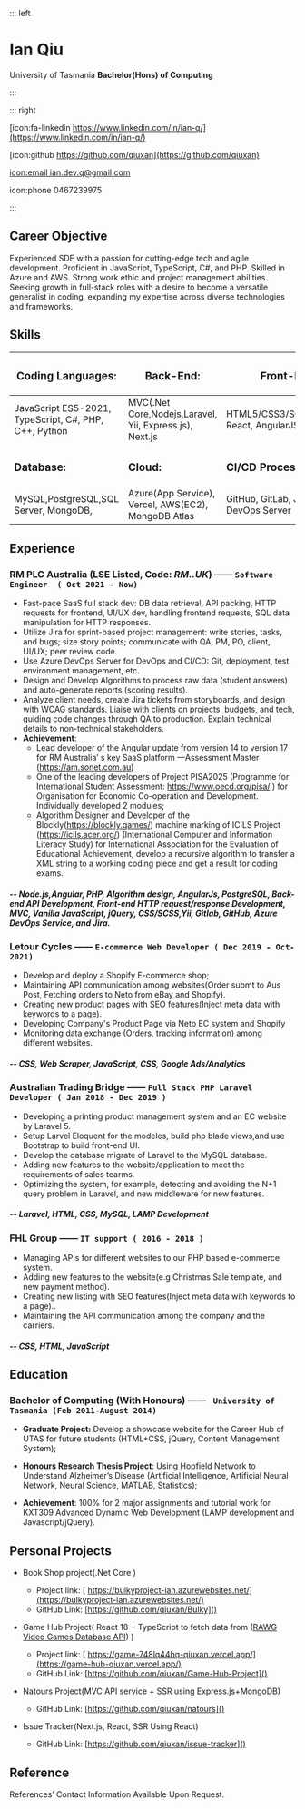 ::: left

# Ian Qiu

University of Tasmania
**Bachelor(Hons) of Computing**

:::

::: right

[icon:fa-linkedin  https://www.linkedin.com/in/ian-q/](https://www.linkedin.com/in/ian-q/)

[icon:github https://github.com/qiuxan](https://github.com/qiuxan)

[icon:email ian.dev.q@gmail.com](mailto:ian.dev.q@gmail.com)

icon:phone 0467239975

:::

## Career Objective

Experienced SDE with a passion for cutting-edge tech and agile development. Proficient in JavaScript, TypeScript, C#, and PHP. Skilled in Azure and AWS. Strong work ethic and project management abilities. Seeking growth in full-stack roles with a desire to become a versatile generalist in coding, expanding my expertise across diverse technologies and frameworks.

## Skills

| <h3>Coding Languages:</h3>                            | <h3>Back-End:</h3>                                      | <h3>Front-End:</h3>                               |
| ----------------------------------------------------- | ------------------------------------------------------- | ------------------------------------------------- |
| JavaScript ES5-2021, TypeScript, C#, PHP, C++, Python | MVC(.Net Core,Nodejs,Laravel, Yii, Express.js), Next.js | HTML5/CSS3/SCSS,Angular, React, AngularJS, jQuery |
| <h3>Database:</h3>                                    | <h3>Cloud:</h3>                                         | <h3>CI/CD Process:</h3>                           |
| MySQL,PostgreSQL,SQL Server, MongoDB,                 | Azure(App Service), Vercel, AWS(EC2), MongoDB Atlas     | GitHub, GitLab, Jira,Azure DevOps Server          |

## Experience
### RM PLC Australia (LSE Listed, Code: *RM..UK*) —— `Software Engineer  ( Oct 2021 - Now)`
* Fast-pace SaaS full stack dev: DB data retrieval, API packing, HTTP requests for frontend, UI/UX dev, handling frontend requests, SQL data manipulation for HTTP responses.
* Utilize Jira for sprint-based project management: write stories, tasks, and bugs; size story points; communicate with QA, PM, PO, client, UI/UX; peer review code.
* Use Azure DevOps Server for DevOps and CI/CD: Git, deployment, test environment management, etc.
* Design and Develop Algorithms to process raw data (student answers) and auto-generate reports (scoring results).
* Analyze client needs, create Jira tickets from storyboards, and design with WCAG standards. Liaise with clients on projects, budgets, and tech, guiding code changes through QA to production. Explain technical details to non-technical stakeholders.
* ****Achievement****: 
  * Lead developer of the Angular update from version 14 to version 17 for RM Australia’ s key SaaS platform —Assessment Master (https://am.sonet.com.au)
  * One of the leading developers of Project PISA2025 (Programme for International Student Assessment: https://www.oecd.org/pisa/ ) for Organisation for Economic Co-operation and Development. Individually developed 2 modules;
  * Algorithm Designer and Developer of the Blockly(https://blockly.games/) machine marking of ICILS Project (https://icils.acer.org/) (International Computer and Information Literacy Study) for International Association for the Evaluation of Educational Achievement, develop a recursive algorithm to transfer a XML string to a working coding piece and get a result for coding exams.
 ##### -- Node.js,Angular, PHP, Algorithm design, AngularJs, PostgreSQL, Back-end API Development, Front-end HTTP request/response Development, MVC, Vanilla JavaScript, jQuery, CSS/SCSS,Yii, Gitlab, GitHub, Azure DevOps Service, and Jira.
### Letour Cycles —— `E-commerce Web Developer ( Dec 2019 - Oct-2021)`
* Develop and deploy a Shopify E-commerce shop;
* Maintaining API communication among websites(Order submt to Aus Post, Fetching orders to Neto from eBay and Shopify).
* Creating new product pages with SEO features(Inject meta data with keywords to a page).
* Developing Company's Product Page via Neto EC system and Shopify
* Monitoring data exchange (Orders, tracking information) among different websites.
##### -- CSS, Web Scraper, JavaScript, CSS, Google Ads/Analytics
### Australian Trading Bridge —— `Full Stack PHP Laravel Developer ( Jan 2018 - Dec 2019 )`
* Developing a printing product management system and an EC website by Laravel 5.
* Setup Larvel Eloquent for the modeles, build php blade views,and use Bootstrap to build front-end UI.
* Develop the database migrate of Laravel to the MySQL database.
* Adding new features to the website/application to meet the requirements of sales tearms.
* Optimizing the system, for example, detecting and avoiding the N+1 query problem in Laravel, and new middleware for new features.
##### --  Laravel, HTML, CSS, MySQL, LAMP Development
### FHL Group —— `IT support ( 2016 - 2018 )`
* Managing APIs for different websites to our PHP based e-commerce system.
* Adding new features to the website(e.g Christmas Sale template, and new payment method).
* Creating new listing with SEO features(Inject meta data with keywords to a page)..
* Maintaining the API communication among the company and the carriers.
##### -- CSS, HTML, JavaScript
## Education
### Bachelor of Computing (With Honours) ——  ` University of Tasmania (Feb 2011-August 2014)`
* **Graduate Project:** Develop a showcase website for the Career Hub of UTAS for future students (HTML+CSS, jQuery, Content Management System);

* **Honours Research Thesis Project**: Using Hopfield Network to Understand Alzheimer’s Disease (Artificial Intelligence, Artificial Neural Network, Neural Science,  MATLAB, Statistics);

* **Achievement**: 100% for 2 major assignments and tutorial work for KXT309 Advanced Dynamic Web Development (LAMP development and Javascript/jQuery).

## Personal Projects

* Book Shop project(.Net Core )
  
  * Project link: [ https://bulkyproject-ian.azurewebsites.net/](https://bulkyproject-ian.azurewebsites.net/)   
  * GitHub Link: [https://github.com/qiuxan/Bulky]()

* Game Hub Project( React 18 + TypeScript to fetch data from ([RAWG Video Games Database API](https://api.rawg.io/docs/)) )
  
  * Project link: [ https://game-748lq44hq-qiuxan.vercel.app/](https://game-hub-qiuxan.vercel.app/)   
  * GitHub Link: [https://github.com/qiuxan/Game-Hub-Project]()

* Natours Project(MVC API service + SSR using Express.js+MongoDB)
  
  * GitHub Link: [https://github.com/qiuxan/natours]()

* Issue Tracker(Next.js, React, SSR Using React)
  
  * GitHub Link: [https://github.com/qiuxan/issue-tracker]()

## Reference

References’ Contact Information Available Upon Request.
